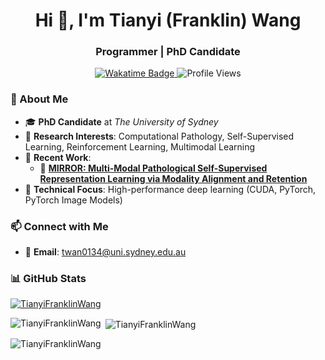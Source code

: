 <h1 align="center">Hi 👋, I'm Tianyi (Franklin) Wang</h1>
<h3 align="center">Programmer | PhD Candidate</h3>

<p align="center">
  <a href="https://wakatime.com/@f9251b2c-195b-4dfd-a681-c8816abb7f1e">
    <img src="https://wakatime.com/badge/user/f9251b2c-195b-4dfd-a681-c8816abb7f1e.svg" alt="Wakatime Badge">
  </a>
  <img src="https://komarev.com/ghpvc/?username=TianyiFranklinWang&label=Profile%20views&color=0e75b6&style=flat" alt="Profile Views">
</p>

### 🔬 About Me
- 🎓 **PhD Candidate** at *The University of Sydney*  
- 🧠 **Research Interests**: Computational Pathology, Self-Supervised Learning, Reinforcement Learning, Multimodal Learning  
- 🏥 **Recent Work**:  
  - 📄 [**MIRROR: Multi-Modal Pathological Self-Supervised Representation Learning via Modality Alignment and Retention**](https://arxiv.org/abs/2503.00374)  
- 🚀 **Technical Focus**: High-performance deep learning (CUDA, PyTorch, PyTorch Image Models)  

### 📫 Connect with Me
- 📩 **Email**: twan0134@uni.sydney.edu.au 

### 📊 GitHub Stats
<p align="left"> <a href="https://github.com/ryo-ma/github-profile-trophy"><img src="https://github-profile-trophy.vercel.app/?username=TianyiFranklinWang" alt="TianyiFranklinWang" /></a> </p>

<p><img align="left" src="https://github-readme-stats.vercel.app/api/top-langs?username=TianyiFranklinWang&show_icons=true&locale=en&layout=compact" alt="TianyiFranklinWang" /></p>

<p>&nbsp;<img align="center" src="https://github-readme-stats.vercel.app/api?username=TianyiFranklinWang&show_icons=true&locale=en" alt="TianyiFranklinWang" /></p>

<p><img align="center" src="https://github-readme-streak-stats.herokuapp.com/?user=TianyiFranklinWang&" alt="TianyiFranklinWang" /></p>
